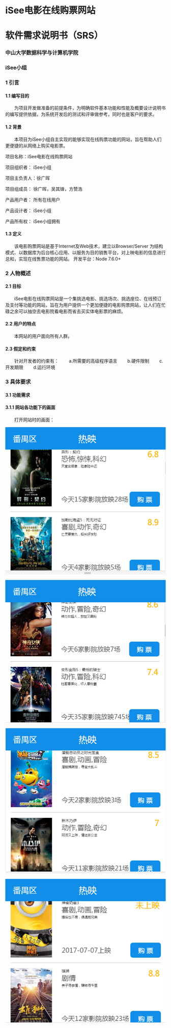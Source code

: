 ﻿# **iSee电影在线购票网站**
# **软件需求说明书（SRS）**



### 中山大学数据科学与计算机学院
### iSee小组


### **1 引言**
#### **1.1 编写目的**
&#8195;&#8195;为项目开发做准备的前提条件，为明确软件基本功能和性能及概要设计说明书的编写提供依据，为系统开发后的测试和评审做参考，同时也是客户的要求。

#### **1.2 背景**
&#8195;&#8195;本项目为iSee小组自主实现的能够实现在线购票功能的网站，旨在帮助人们更便捷的从网络上购买电影票。


项目名称：iSee电影在线购票网站

项目组织者： iSee小组

项目主负责人：徐广晖

项目组成员： 徐广晖，吴其锋，方赞浩

产品用户者： 所有在线用户

产品设计者： iSee小组

产品所有权： iSee小组拥有

#### **1.3 定义**
&#8195;&#8195;该电影购票网站是基于Internet及Web技术，建立以Browser/Server 为结构模式、以数据库为后台核心应用、以服务为目的销售平台，对上映电影的信息进行总和，实现在线售票功能的网站。
开发平台：Node 7.6.0+

### **2 人物概述**
#### **2.1 目标**
&#8195;&#8195;iSee电影在线购票网站是一个集挑选电影、挑选场次、挑选座位、在线预订及支付等功能的网站，旨在为用户提供一个更加便捷的电影购票网站，让人们在忙碌之余可以抽空去电影院看电影而省去买实体电影票的麻烦。

#### **2.2 用户的特点**
&#8195;&#8195;本网站的用户面向所有人群。

#### **2.3 假定和约束**
&#8195;&#8195;针对开发者的约束有：
&#8195;&#8195;a.所需要的高级程序语言
&#8195;&#8195;b.硬件限制
&#8195;&#8195;c.开发期限
&#8195;&#8195;d.运行环境

### **3 具体要求**
#### **3.1 功能需求**
#### 3.1.1 网站各功能下的画面

&#8195;&#8195;打开网站时的画面：

![](https://github.com/iSee-SYSU/documents/blob/master/img/init1.png)

![](https://github.com/iSee-SYSU/documents/blob/master/img/init2.png)

![](https://github.com/iSee-SYSU/documents/blob/master/img/init3.png)

![](https://github.com/iSee-SYSU/documents/blob/master/img/init4.png)


